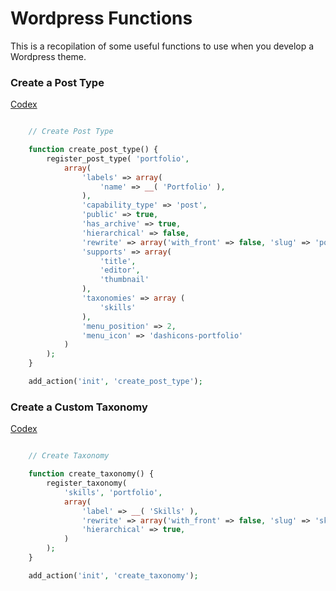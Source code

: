 # Wordpress Functions

This is a recopilation of some useful functions to use when you develop a Wordpress theme.

### Create a Post Type
[Codex](https://codex.wordpress.org/Function_Reference/register_post_type)

```PHP

	// Create Post Type

	function create_post_type() {
		register_post_type( 'portfolio',
			array(
				'labels' => array(
					'name' => __( 'Portfolio' ),
				),
				'capability_type' => 'post',
				'public' => true,
				'has_archive' => true,
				'hierarchical' => false,
				'rewrite' => array('with_front' => false, 'slug' => 'portfolio'),
				'supports' => array(
					'title',
					'editor',
					'thumbnail'
				),
				'taxonomies' => array (
					'skills'
				),
				'menu_position' => 2,
				'menu_icon' => 'dashicons-portfolio'
			)
		);
	}

	add_action('init', 'create_post_type');

```

### Create a Custom Taxonomy
[Codex](https://codex.wordpress.org/Function_Reference/register_taxonomy)

```PHP

	// Create Taxonomy

	function create_taxonomy() {
		register_taxonomy(
			'skills', 'portfolio',
			array(
				'label' => __( 'Skills' ),
				'rewrite' => array('with_front' => false, 'slug' => 'skills' ),
				'hierarchical' => true,
			)
		);
	}

	add_action('init', 'create_taxonomy');

```